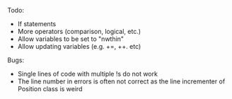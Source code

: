 Todo:
* If statements
* More operators (comparison, logical, etc.)
* Allow variables to be set to "nwthin"
* Allow updating variables (e.g. +=, ++. etc)

Bugs:
* Single lines of code with multiple !s do not work
* The line number in errors is often not correct as the line incrementer of Position class is weird
